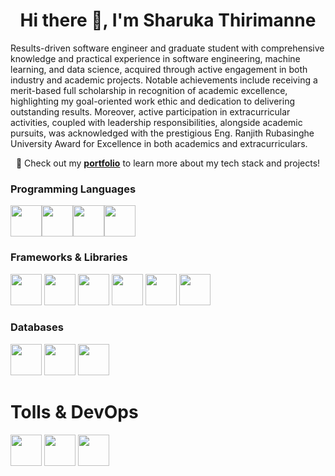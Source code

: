 <div align="center">
<h1>Hi there 👋, I'm Sharuka Thirimanne</h1>
</div>
              
Results-driven software engineer and graduate student with comprehensive knowledge and practical experience in software engineering, machine learning, and data science, acquired through active engagement in both industry and academic projects. Notable achievements include receiving a merit-based full scholarship in recognition of academic excellence, highlighting my goal-oriented work ethic and dedication to delivering outstanding results. Moreover, active participation in extracurricular activities, coupled with leadership responsibilities, alongside academic pursuits, was acknowledged with the prestigious Eng. Ranjith Rubasinghe University Award for Excellence in both academics and extracurriculars.

<p align="center">
  🚀 Check out my <a href="https://sharukat.vercel.app" target="_blank"><b>portfolio</b></a> to learn more about my tech stack and projects!
</p>

### Programming Languages 
<img height="50" src="https://raw.githubusercontent.com/marwin1991/profile-technology-icons/refs/heads/main/icons/go.png"><img height="50" src="https://raw.githubusercontent.com/marwin1991/profile-technology-icons/refs/heads/main/icons/python.png"><img height="50" src="https://raw.githubusercontent.com/marwin1991/profile-technology-icons/refs/heads/main/icons/typescript.png"><img height="50" src="https://raw.githubusercontent.com/marwin1991/profile-technology-icons/refs/heads/main/icons/c++.png">

### Frameworks & Libraries
<img height="50" src="https://raw.githubusercontent.com/marwin1991/profile-technology-icons/refs/heads/main/icons/django.png"> 
<img height="50" src="https://raw.githubusercontent.com/marwin1991/profile-technology-icons/refs/heads/main/icons/flask.png">
<img height="50" src="https://raw.githubusercontent.com/marwin1991/profile-technology-icons/refs/heads/main/icons/next_js.png">
<img height="50" src="https://raw.githubusercontent.com/marwin1991/profile-technology-icons/refs/heads/main/icons/git.png">
<img height="50" src="https://raw.githubusercontent.com/marwin1991/profile-technology-icons/refs/heads/main/icons/pandas.png">
<img height="50" src="https://raw.githubusercontent.com/marwin1991/profile-technology-icons/refs/heads/main/icons/numpy.png">

### Databases
<img height="50" src="https://raw.githubusercontent.com/marwin1991/profile-technology-icons/refs/heads/main/icons/mongodb.png">
<img height="50" src="https://raw.githubusercontent.com/marwin1991/profile-technology-icons/refs/heads/main/icons/redis.png">
<img height="50" src="https://raw.githubusercontent.com/marwin1991/profile-technology-icons/refs/heads/main/icons/postgresql.png">

# Tolls & DevOps
<img height="50" src="https://raw.githubusercontent.com/marwin1991/profile-technology-icons/refs/heads/main/icons/docker.png">
<img height="50" src="https://raw.githubusercontent.com/marwin1991/profile-technology-icons/refs/heads/main/icons/ci_cd.png">
<img height="50" src="https://raw.githubusercontent.com/marwin1991/profile-technology-icons/refs/heads/main/icons/rest.png">



